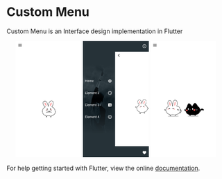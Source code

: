 # Custom Menu

Custom Menu is an Interface design implementation in Flutter

<div style="text-align:center">
<img src="screenshots/s1.png" width="30%">
<img src="screenshots/s3.png" width="30%">
<img src="screenshots/s2.png" width="30%">
</div>



For help getting started with Flutter, view the online
[documentation](https://flutter.io/).

